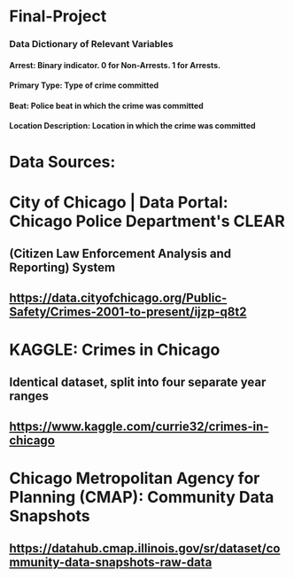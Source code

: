 # Final-Project

### Data Dictionary of Relevant Variables

#### Arrest: Binary indicator. 0 for Non-Arrests. 1 for Arrests. 
#### Primary Type: Type of crime committed 
#### Beat: Police beat in which the crime was committed 
#### Location Description: Location in which the crime was committed 

# Data Sources:

# City of Chicago | Data Portal: Chicago Police Department's CLEAR
## (Citizen Law Enforcement Analysis and Reporting) System
## https://data.cityofchicago.org/Public-Safety/Crimes-2001-to-present/ijzp-q8t2

# KAGGLE: Crimes in Chicago
## Identical dataset, split into four separate year ranges 
## https://www.kaggle.com/currie32/crimes-in-chicago

# Chicago Metropolitan Agency for Planning (CMAP): Community Data Snapshots
## https://datahub.cmap.illinois.gov/sr/dataset/community-data-snapshots-raw-data
